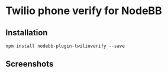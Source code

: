 # Twilio phone verify for NodeBB



## Installation

    npm install nodebb-plugin-twilioverify --save

## Screenshots

